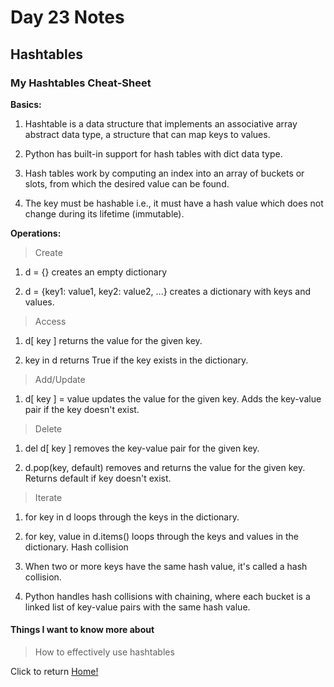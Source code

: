 # Day 23 Notes

## Hashtables

### My Hashtables Cheat-Sheet

**Basics:**

1. Hashtable is a data structure that implements an associative array abstract data type, a structure that can map keys to values.

2. Python has built-in support for hash tables with dict data type.

3. Hash tables work by computing an index into an array of buckets or slots, from which the desired value can be found.

4. The key must be hashable i.e., it must have a hash value which does not change during its lifetime (immutable).

**Operations:**

> Create

1. d = {} creates an empty dictionary

2. d = {key1: value1, key2: value2, ...} creates a dictionary with keys and values.

> Access

1. d[ key ] returns the value for the given key.

2. key in d returns True if the key exists in the dictionary.

> Add/Update

1. d[ key ] = value updates the value for the given key. Adds the key-value pair if the key doesn't exist.

> Delete

1. del d[ key ] removes the key-value pair for the given key.

2. d.pop(key, default) removes and returns the value for the given key. Returns default if key doesn't exist.

> Iterate

1. for key in d loops through the keys in the dictionary.

2. for key, value in d.items() loops through the keys and values in the dictionary.
Hash collision

3. When two or more keys have the same hash value, it's called a hash collision.

4. Python handles hash collisions with chaining, where each bucket is a linked list of key-value pairs with the same hash value.

#### Things I want to know more about

> How to effectively use hashtables

Click to return [Home!](../README.md)

